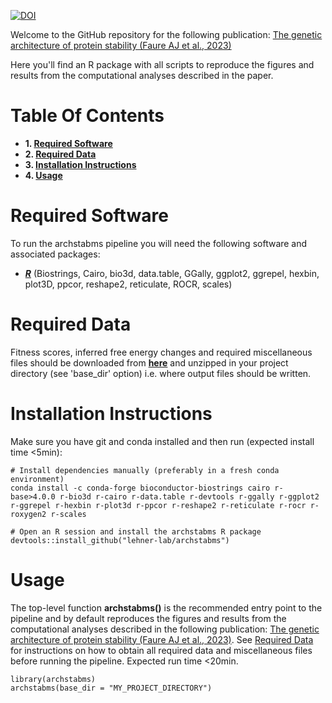 [![DOI](https://zenodo.org/badge/635718168.svg)](https://zenodo.org/doi/10.5281/zenodo.11671164)

Welcome to the GitHub repository for the following publication: [The genetic architecture of protein stability (Faure AJ et al., 2023)](https://www.biorxiv.org/content/10.1101/2023.10.27.564339)

Here you'll find an R package with all scripts to reproduce the figures and results from the computational analyses described in the paper.

# Table Of Contents

* **1. [Required Software](#required-software)**
* **2. [Required Data](#required-data)**
* **3. [Installation Instructions](#installation-instructions)**
* **4. [Usage](#usage)**

# Required Software

To run the archstabms pipeline you will need the following software and associated packages:

* **[_R_](https://www.r-project.org/)** (Biostrings, Cairo, bio3d, data.table, GGally, ggplot2, ggrepel, hexbin, plot3D, ppcor, reshape2, reticulate, ROCR, scales)

# Required Data

Fitness scores, inferred free energy changes and required miscellaneous files should be downloaded from **[here](https://crgcnag-my.sharepoint.com/:u:/g/personal/afaure_crg_es/EY1-AzOLNmBAqNQ7-0aOt7cB239VQ85UUBPFV5IP4qEwdA?e=cESrqC)** and unzipped in your project directory (see 'base_dir' option) i.e. where output files should be written.

# Installation Instructions

Make sure you have git and conda installed and then run (expected install time <5min):

```
# Install dependencies manually (preferably in a fresh conda environment)
conda install -c conda-forge bioconductor-biostrings cairo r-base>4.0.0 r-bio3d r-cairo r-data.table r-devtools r-ggally r-ggplot2 r-ggrepel r-hexbin r-plot3d r-ppcor r-reshape2 r-reticulate r-rocr r-roxygen2 r-scales

# Open an R session and install the archstabms R package
devtools::install_github("lehner-lab/archstabms")
```

# Usage

The top-level function **archstabms()** is the recommended entry point to the pipeline and by default reproduces the figures and results from the computational analyses described in the following publication: [The genetic architecture of protein stability (Faure AJ et al., 2023)](https://www.biorxiv.org/content/10.1101/2023.10.27.564339). See [Required Data](#required-data) for instructions on how to obtain all required data and miscellaneous files before running the pipeline. Expected run time <20min.

```
library(archstabms)
archstabms(base_dir = "MY_PROJECT_DIRECTORY")
```
